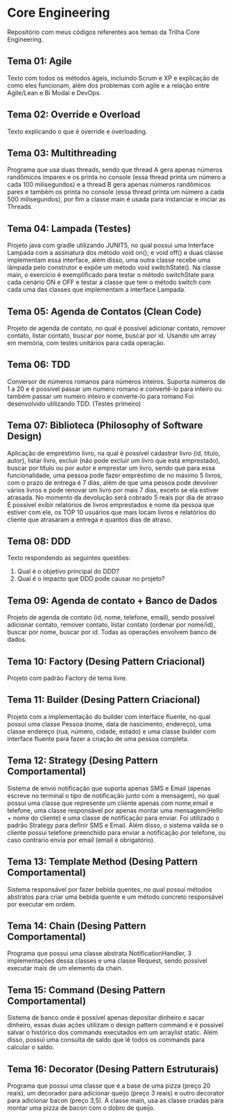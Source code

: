 # Core Engineering

Repositório com meus códigos referentes aos temas da Trilha Core Engineering.

## Tema 01: Agile
Texto com todos os métodos ágeis, incluindo Scrum e XP e explicação de como eles funcionam, além dos problemas com agile e a relação entre Agile/Lean e Bi Modal e DevOps.

## Tema 02: Override e Overload
Texto explicando o que é override e overloading.

## Tema 03: Multithreading
Programa que usa duas threads, sendo que thread A gera apenas números randômicos ímpares e os printa no console (essa thread printa um número a cada 100 milisegundos) e a thread B gera apenas números randômicos pares e também os printa no console (essa thread printa um número a cada 500 milisegundos), por fim a classe main é usada para instanciar e iniciar as Threads.

## Tema 04: Lampada (Testes)
Projeto java com gradle utilizando JUNIT5, no qual possui uma Interface Lampada com a assinatura dos método void on(); e void off() e duas classe implementam essa interface, além disso, uma outra classe recebe uma lâmpada pelo construtor e expõe um método void switchState(). Na classe main, o exercício é exemplificado para testar o método switchState para cada cenário ON e OFF e testar a classe que tem o método switch com cada uma das classes que implementam a interface Lampada.

## Tema 05: Agenda de Contatos (Clean Code)
Projeto de agenda de contato, no qual é possível adicionar contato, remover contato, listar contato, buscar por nome, buscar por id. Usando um array em memória, com testes unitários para cada operação.

## Tema 06: TDD
Conversor de números romanos para números inteiros.
Suporta números de 1 a 20 e é possível passar um numero romano e convertê-lo para inteiro ou também passar um numero inteiro e converte-lo para romano
Foi desenvolvido utilizando TDD. (Testes primeiro)

## Tema 07: Biblioteca (Philosophy of Software Design)
Aplicação de empréstimo livro, na qual é possível cadastrar livro (id, titulo, autor), listar livro, excluir (não pode excluir um livro que está emprestado), buscar por título ou por autor e emprestar um livro, sendo que para essa funcionalidade, uma pessoa pode fazer empréstimo de no máximo 5 livros, com o prazo de entrega é 7 dias, além de que uma pessoa pode devolver vários livros e pode renovar um livro por mais 7 dias, exceto se ela estiver atrasada.
No momento da devolução será cobrado 5 reais por dia de atraso
É possível exibir relatórios de livros emprestados e nome da pessoa que estiver com ele, os TOP 10 usuários que mais locam livros e relatórios do cliente que atrasaram a entrega e quantos dias de atraso.

## Tema 08: DDD
Texto respondendo as seguintes questões:
  1. Qual é o objetivo principal do DDD?
  2. Qual é o impacto que DDD pode causar no projeto?

## Tema 09: Agenda de contato + Banco de Dados
Projeto de agenda de contato (id, nome, telefone, email), sendo possível adicionar contato, remover contato, listar contato (ordenar por nome/id), buscar por nome, buscar por id. Todas as operações envolvem banco de dados.

## Tema 10: Factory (Desing Pattern Criacional)
Projeto com padrão Factory de tema livre.

## Tema 11: Builder (Desing Pattern Criacional)
Projeto com a implementação do builder com interface fluente, no qual possui uma classe Pessoa (nome, data de nascimento, endereço), uma classe endereço (rua, número, cidade, estado) e uma classe builder com interface fluente para fazer a criação de uma pessoa completa.

## Tema 12: Strategy (Desing Pattern Comportamental)
Sistema de envio notificação que suporta apenas SMS e Email (apenas escreve no terminal o tipo de notificação junto com a mensagem), no qual possui uma classe que represente um cliente apenas com nome,email e telefone, uma classe responsável por apenas montar uma mensagem(Hello + nome do cliente) e uma classe de notificação para enviar.
Foi utilizado o padrão Strategy para definir SMS e Email.
Além disso, o sistema valida se o cliente possui telefone preenchido para enviar a notificação por telefone, ou caso contrario envia por email (email é obrigatório). 


## Tema 13: Template Method (Desing Pattern Comportamental)
Sistema responsável por fazer bebida quentes, no qual possui métodos abstratos para criar uma bebida quente e um método concreto responsável por executar em ordem.

## Tema 14: Chain (Desing Pattern Comportamental)
Programa que possui uma classe abstrata NotificationHandler, 3 implementações dessa classes e uma classe Request, sendo possível executar mais de um elemento da chain.

## Tema 15: Command (Desing Pattern Comportamental)
Sistema de banco onde é possível apenas depositar dinheiro e sacar dinheiro, essas duas ações utilizam o design pattern command e é possível salvar o histórico dos commands executados em um arraylist static. Além disso, possui uma consulta de saldo que lê todos os commands para calcular o saldo.

## Tema 16: Decorator (Desing Pattern Estruturais)
Programa que possui uma classe que é a base de uma pizza (preço 20 reais), um decorador para adicionar queijo (preço 3 reais) e outro decorator para adicionar bacon (preço 3,5). A classe main, usa as classe criadas para montar uma pizza de bacon com o dobro de queijo.